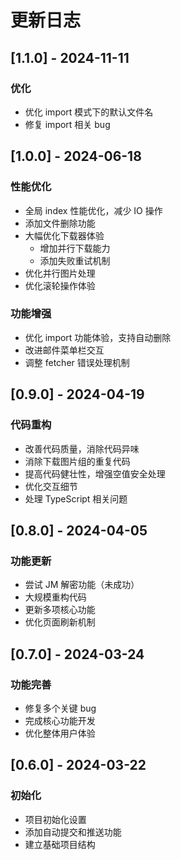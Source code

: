 # 更新日志

## [1.1.0] - 2024-11-11
### 优化
- 优化 import 模式下的默认文件名
- 修复 import 相关 bug

## [1.0.0] - 2024-06-18
### 性能优化
- 全局 index 性能优化，减少 IO 操作
- 添加文件删除功能
- 大幅优化下载器体验
  - 增加并行下载能力
  - 添加失败重试机制
- 优化并行图片处理
- 优化滚轮操作体验

### 功能增强
- 优化 import 功能体验，支持自动删除
- 改进邮件菜单栏交互
- 调整 fetcher 错误处理机制

## [0.9.0] - 2024-04-19
### 代码重构
- 改善代码质量，消除代码异味
- 消除下载图片组的重复代码
- 提高代码健壮性，增强空值安全处理
- 优化交互细节
- 处理 TypeScript 相关问题

## [0.8.0] - 2024-04-05
### 功能更新
- 尝试 JM 解密功能（未成功）
- 大规模重构代码
- 更新多项核心功能
- 优化页面刷新机制

## [0.7.0] - 2024-03-24
### 功能完善
- 修复多个关键 bug
- 完成核心功能开发
- 优化整体用户体验

## [0.6.0] - 2024-03-22
### 初始化
- 项目初始化设置
- 添加自动提交和推送功能
- 建立基础项目结构

